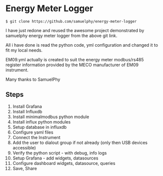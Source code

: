 # Energy Meter Logger
    $ git clone https://github.com/samuelphy/energy-meter-logger

 I have just redone and reused the awesome project demonstrated by samuelphy energy meter logger from the above git link.

 All i have done is read the python code, yml configuration and changed it to fit my local needs.

EM09.yml actually is created to suit the energy meter modbus/rs485 register information provided by the MECO manufacturer of
EM09 instrument.

Many thanks to SamuelPhy

## Steps

 1. Install Grafana
 2. Install Influxdb
 3. Install minimalmodbus python module
 4. Install influx python modules
 5. Setup database in influxdb
 6. Configure yaml files
 7. Connect the Instrument
 8. Add the user to dialout group if not already (only then USB devices accessible)
 9. Verify the python script - with debug, info logs
 10. Setup Grafana - add widgets, datasources
 11. Configure dashboard widgets, datasource, queries
 12. Save, Share
